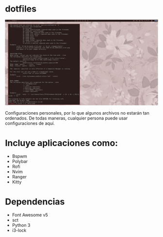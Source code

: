 # dotfiles 
![a](5.png)

Configuraciones personales, por lo que algunos archivos no estarán tan ordenados. De todas maneras, cualquier persona puede usar configuraciones de aquí. 

# Incluye aplicaciones como:

- Bspwm
- Polybar
- Rofi
- Nvim
- Ranger
- Kitty

# Dependencias

- Font Awesome v5
- sct
- Python 3
- i3-lock
